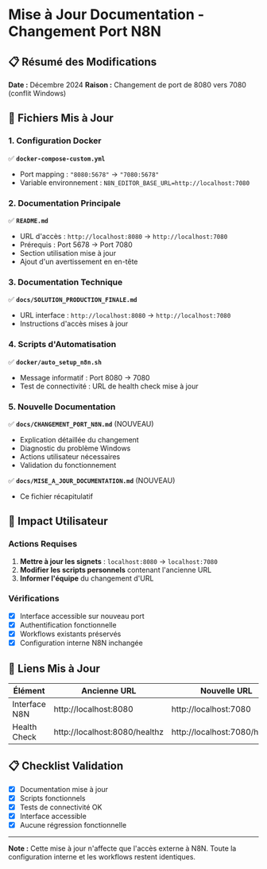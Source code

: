 # Mise à Jour Documentation - Changement Port N8N

## 📋 Résumé des Modifications

**Date :** Décembre 2024
**Raison :** Changement de port de 8080 vers 7080 (conflit Windows)

## 📝 Fichiers Mis à Jour

### 1. Configuration Docker
✅ **`docker-compose-custom.yml`**
- Port mapping : `"8080:5678"` → `"7080:5678"`
- Variable environnement : `N8N_EDITOR_BASE_URL=http://localhost:7080`

### 2. Documentation Principale
✅ **`README.md`**
- URL d'accès : `http://localhost:8080` → `http://localhost:7080`
- Prérequis : Port 5678 → Port 7080
- Section utilisation mise à jour
- Ajout d'un avertissement en en-tête

### 3. Documentation Technique
✅ **`docs/SOLUTION_PRODUCTION_FINALE.md`**
- URL interface : `http://localhost:8080` → `http://localhost:7080`
- Instructions d'accès mises à jour

### 4. Scripts d'Automatisation
✅ **`docker/auto_setup_n8n.sh`**
- Message informatif : Port 8080 → 7080
- Test de connectivité : URL de health check mise à jour

### 5. Nouvelle Documentation
✅ **`docs/CHANGEMENT_PORT_N8N.md`** (NOUVEAU)
- Explication détaillée du changement
- Diagnostic du problème Windows
- Actions utilisateur nécessaires
- Validation du fonctionnement

✅ **`docs/MISE_A_JOUR_DOCUMENTATION.md`** (NOUVEAU)
- Ce fichier récapitulatif

## 🎯 Impact Utilisateur

### Actions Requises
1. **Mettre à jour les signets** : `localhost:8080` → `localhost:7080`
2. **Modifier les scripts personnels** contenant l'ancienne URL
3. **Informer l'équipe** du changement d'URL

### Vérifications
- [x] Interface accessible sur nouveau port
- [x] Authentification fonctionnelle
- [x] Workflows existants préservés
- [x] Configuration interne N8N inchangée

## 🔗 Liens Mis à Jour

| Élément | Ancienne URL | Nouvelle URL |
|---------|-------------|-------------|
| Interface N8N | http://localhost:8080 | http://localhost:7080 |
| Health Check | http://localhost:8080/healthz | http://localhost:7080/healthz |

## 📋 Checklist Validation

- [x] Documentation mise à jour
- [x] Scripts fonctionnels
- [x] Tests de connectivité OK
- [x] Interface accessible
- [x] Aucune régression fonctionnelle

---

**Note :** Cette mise à jour n'affecte que l'accès externe à N8N. Toute la configuration interne et les workflows restent identiques.